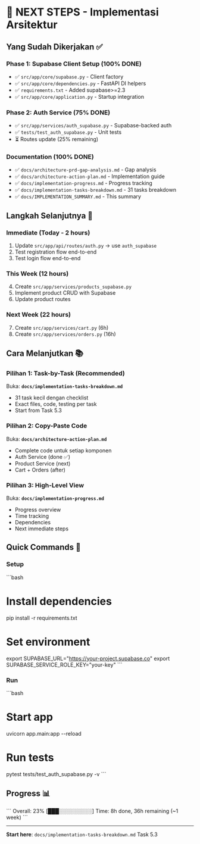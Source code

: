 # 🎯 NEXT STEPS - Implementasi Arsitektur

## Yang Sudah Dikerjakan ✅

### Phase 1: Supabase Client Setup (100% DONE)
- ✅ `src/app/core/supabase.py` - Client factory
- ✅ `src/app/core/dependencies.py` - FastAPI DI helpers
- ✅ `requirements.txt` - Added supabase>=2.3
- ✅ `src/app/core/application.py` - Startup integration

### Phase 2: Auth Service (75% DONE)
- ✅ `src/app/services/auth_supabase.py` - Supabase-backed auth
- ✅ `tests/test_auth_supabase.py` - Unit tests
- ⏳ Routes update (25% remaining)

### Documentation (100% DONE)
- ✅ `docs/architecture-prd-gap-analysis.md` - Gap analysis
- ✅ `docs/architecture-action-plan.md` - Implementation guide
- ✅ `docs/implementation-progress.md` - Progress tracking
- ✅ `docs/implementation-tasks-breakdown.md` - 31 tasks breakdown
- ✅ `docs/IMPLEMENTATION_SUMMARY.md` - This summary

## Langkah Selanjutnya 🚀

### Immediate (Today - 2 hours)
1. Update `src/app/api/routes/auth.py` → use `auth_supabase`
2. Test registration flow end-to-end
3. Test login flow end-to-end

### This Week (12 hours)
4. Create `src/app/services/products_supabase.py`
5. Implement product CRUD with Supabase
6. Update product routes

### Next Week (22 hours)
7. Create `src/app/services/cart.py` (6h)
8. Create `src/app/services/orders.py` (16h)

## Cara Melanjutkan 📚

### Pilihan 1: Task-by-Task (Recommended)
Buka: **`docs/implementation-tasks-breakdown.md`**
- 31 task kecil dengan checklist
- Exact files, code, testing per task
- Start from Task 5.3

### Pilihan 2: Copy-Paste Code
Buka: **`docs/architecture-action-plan.md`**
- Complete code untuk setiap komponen
- Auth Service (done ✅)
- Product Service (next)
- Cart + Orders (after)

### Pilihan 3: High-Level View
Buka: **`docs/implementation-progress.md`**
- Progress overview
- Time tracking
- Dependencies
- Next immediate steps

## Quick Commands 🔧

### Setup
\`\`\`bash
# Install dependencies
pip install -r requirements.txt

# Set environment
export SUPABASE_URL="https://your-project.supabase.co"
export SUPABASE_SERVICE_ROLE_KEY="your-key"
\`\`\`

### Run
\`\`\`bash
# Start app
uvicorn app.main:app --reload

# Run tests
pytest tests/test_auth_supabase.py -v
\`\`\`

## Progress 📊

\`\`\`
Overall: 23% [███░░░░░░░░░]
Time: 8h done, 36h remaining (~1 week)
\`\`\`

---
**Start here**: `docs/implementation-tasks-breakdown.md` Task 5.3
